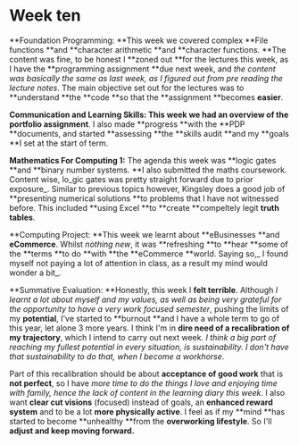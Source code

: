 # Week ten

**Foundation Programming: **This week we covered complex **File functions **and **character arithmetic **and **character functions. **The content was fine, to be honest I **zoned out **for the lectures this week, as I have the **programming assignment **due next week, and _the content was basically the same as last week, as I figured out from pre reading the lecture notes_. The main objective set out for the lectures was to **understand **the **code **so that the **assignment **becomes **easier**.

**Communication and Learning Skills: **This week we had an overview of the** portfolio assignment**. I also made **progress **with the **PDP **documents, and started **assessing **the **skills audit **and my **goals **I set at the start of term.

**Mathematics For Computing 1:** The agenda this week was **logic gates **and **binary number systems. **I also submitted the maths coursework. Content wise, lo_gic gates was pretty straight forward due to prior exposure_. Similar to previous topics however, Kingsley does a good job of **presenting numerical solutions **to problems that I have not witnessed before. This included **using Excel **to **create **compeltely legit **truth tables**. 

**Computing Project: **This week we learnt about **eBusinesses **and **eCommerce**. Whilst _nothing new_, it was **refreshing **to **hear **some of the **terms **to do **with **the **eCommerce **world. Saying so,_ I found myself not paying a lot of attention in class, as a result my mind would wonder a bit_.

**Summative Evaluation: **Honestly, this week I **felt terrible**. Although _I learnt a lot about myself and my values, as well as being very grateful for the opportunity to have a very work focused semester_, pushing the limits of my **potential**, I've started to **burnout **and I have a whole term to go of this year, let alone 3 more years. I think I'm in **dire need of a recalibration of my trajectory**, which I intend to carry out next week. _I think a big part of reaching my fullest potential in every situation, is sustainability. I don't have that sustainability to do that, when I become a workhorse_.

Part of this recalibration should be about **acceptance of good work** that is **not perfect**, so I have _more time to do the things I love and enjoying time with family, hence the lack of content in the learning diary this week_. I also want **clear cut visions** (focused) instead of goals, an **enhanced reward system** and to be a lot **more physically active**. I feel as if my **mind **has started to become **unhealthy **from the **overworking lifestyle**. So I'll **adjust **and** keep moving forward.**

